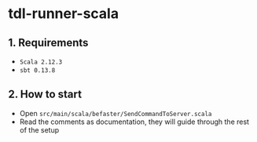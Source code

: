 # tdl-runner-scala


## 1. Requirements

- `Scala 2.12.3`
- `sbt 0.13.8`

## 2. How to start

- Open `src/main/scala/befaster/SendCommandToServer.scala`
- Read the comments as documentation, they will guide through the rest of the setup
